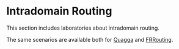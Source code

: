 # Intradomain Routing
This section includes laboratories about intradomain routing.

The same scenarios are available both for [Quagga](https://www.nongnu.org/quagga/docs.html) and 
[FRRouting](https://frrouting.org/).

